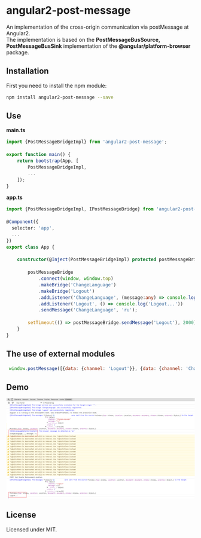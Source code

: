 # angular2-post-message

An implementation of the cross-origin communication via postMessage at Angular2.  
The implementation is based on the **PostMessageBusSource, PostMessageBusSink** implementation of the **@angular/platform-browser** package.

## Installation

First you need to install the npm module:
```sh
npm install angular2-post-message --save
```

## Use

**main.ts**
```typescript
import {PostMessageBridgeImpl} from 'angular2-post-message';

export function main() {
    return bootstrap(App, [
        PostMessageBridgeImpl,
        ...
    ]);
}
```

**app.ts**
```typescript
import {PostMessageBridgeImpl, IPostMessageBridge} from 'angular2-post-message';

@Component({
  selector: 'app',
  ...
})
export class App {

    constructor(@Inject(PostMessageBridgeImpl) protected postMessageBridge:IPostMessageBridge) {

        postMessageBridge
            .connect(window, window.top)
            .makeBridge('ChangeLanguage')
            .makeBridge('Logout')
            .addListener('ChangeLanguage', (message:any) => console.log('ChangeLanguage..., message:', message))
            .addListener('Logout', () => console.log('Logout...'))
            .sendMessage('ChangeLanguage', 'ru');

        setTimeout(() => postMessageBridge.sendMessage('Logout'), 2000);
    }
}
```

## The use of external modules

```javascript
 window.postMessage([{data: {channel: 'Logout'}}, {data: {channel: 'ChangeLanguage', message: 'es'}}], '*');
```

## Demo

![Preview](demo/preview.png)

## License

Licensed under MIT.
